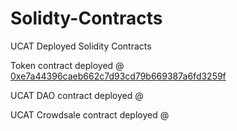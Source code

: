 # Solidty-Contracts
UCAT Deployed Solidity Contracts

Token contract deployed @ <a href="https://etherscan.io/address/0xe7a44396caeb662c7d93cd79b669387a6fd3259f">0xe7a44396caeb662c7d93cd79b669387a6fd3259f</a>

UCAT DAO contract deployed @

UCAT Crowdsale contract deployed @ 

